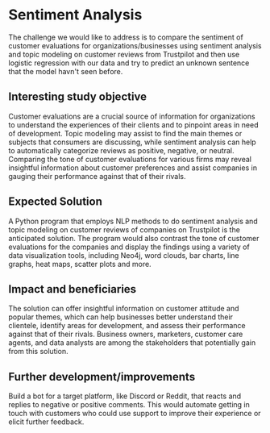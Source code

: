 # Sentiment Analysis
The challenge we would like to address is to compare the sentiment of customer evaluations for organizations/businesses using sentiment analysis and topic modeling on customer reviews from Trustpilot and then use logistic regression with our data and try to predict an unknown sentence that the model havn't seen before.

## Interesting study objective
Customer evaluations are a crucial source of information for organizations to understand the experiences of their clients and to pinpoint areas in need of development. Topic modeling may assist to find the main themes or subjects that consumers are discussing, while sentiment analysis can help to automatically categorize reviews as positive, negative, or neutral. Comparing the tone of customer evaluations for various firms may reveal insightful information about customer preferences and assist companies in gauging their performance against that of their rivals. 

## Expected Solution
A Python program that employs NLP methods to do sentiment analysis and topic modeling on customer reviews of companies on Trustpilot is the anticipated solution. The program would also contrast the tone of customer evaluations for the companies and display the findings using a variety of data visualization tools, including Neo4j, word clouds, bar charts, line graphs, heat maps, scatter plots and more.

## Impact and beneficiaries
The solution can offer insightful information on customer attitude and popular themes, which can help businesses better understand their clientele, identify areas for development, and assess their performance against that of their rivals. Business owners, marketers, customer care agents, and data analysts are among the stakeholders that potentially gain from this solution.

## Further development/improvements 
Build a bot for a target platform, like Discord or Reddit, that reacts and replies to negative or positive comments. This would automate getting in touch with customers who could use support to improve their experience or elicit further feedback.



